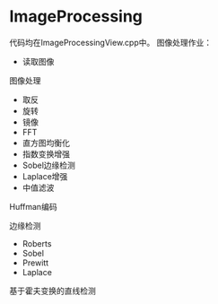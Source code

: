 # ImageProcessing
代码均在ImageProcessingView.cpp中。
图像处理作业：

- 读取图像

图像处理

- 取反
- 旋转
- 镜像
- FFT
- 直方图均衡化
- 指数变换增强
- Sobel边缘检测
- Laplace增强
- 中值滤波

Huffman编码

边缘检测

- Roberts
- Sobel
- Prewitt
- Laplace

基于霍夫变换的直线检测
